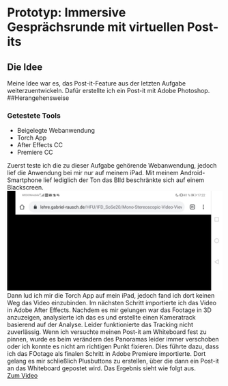 # Prototyp: Immersive Gesprächsrunde mit virtuellen Post-its
## Die Idee
Meine Idee war es, das Post-it-Feature aus der letzten Aufgabe weiterzuentwickeln. Dafür erstellte ich ein Post-it mit Adobe Photoshop.
##Herangehensweise
### Getestete Tools
- Beigelegte Webanwendung
- Torch App
- After Effects CC
- Premiere CC

Zuerst teste ich die zu dieser Aufgabe gehörende Webanwendung, jedoch lief die Anwendung bei mir nur auf meinem iPad. Mit meinem Android-Smartphone lief lediglich der Ton das BIld beschränkte sich auf einem Blackscreen.
![Bild von Blackscreen](img/black_screen.jpg)
Dann lud ich mir die Torch App auf mein iPad, jedoch fand ich dort keinen Weg das Video einzubinden.
Im nächsten Schritt importierte ich das Video in Adobe After Effects. Nachdem es mir gelungen war das Footage in 3D anzuzeigen, analysierte ich das es und erstellte einen Kameratrack basierend auf der Analyse. Leider funktionierte das Tracking nicht zuverlässig. Wenn ich versuchte meinen Post-it am Whiteboard fest zu pinnen, wurde es beim verändern des Panoramas leider immer verschoben oder ich konnte es nicht am richtigen Punkt fixieren.
Dies führte dazu, dass ich das FOotage als finalen Schritt in Adobe Premiere importierte. Dort gelang es mir schließlich Plusbuttons zu erstellen, über die dann ein Post-it an das Whiteboard gepostet wird.
Das Ergebnis sieht wie folgt aus. <br>
[Zum Video](https://youtu.be/7kS68nyOxPg)
